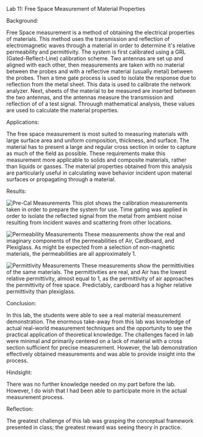 Lab 11:  Free Space Measurement of Material Properties

Background:

Free Space measurement is a method of obtaining the electrical properties of materials.  This method uses the transmission and reflection of electromagnetic waves through a material in order to determine it's relative permeability and permittivity.  The system is first calibrated using a GRL (Gated-Reflect-Line) calibration scheme.  Two antennas are set up and aligned with each other, then measurements are taken with no material between the probes and with a reflective material (usually metal) between the probes.  Then a time gate process is used to isolate the response due to reflection from the metal sheet.  This data is used to calibrate the network analyzer.  Next, sheets of the material to be measured are inserted between the two antennas, and the antennas measure the transmission and reflection of of a test signal.  Throuugh mathematical analysis, these values are used to calculate the material properties.

Applications:

The free space measurement is most suited to measuring materials with large surface area and uniform composition, thickness, and surface.  The material has to present a large and regular cross section in order to capture as much of the field as possible.  These requirements make this measurement more applicable to solids and composite materials, rather than liquids or gasses.  The material properties obtained from this analysis are particularly useful in calculating wave behavior incident upon material surfaces or propagating through a material.

Results:

![Pre-Cal Measurements](https://github.com/CourseReps/ECEN452-Spring2016/blob/master/Students/derekjanak/Lab11/Pre_Calibration_Measurements.png)
This plot shows the calibration measurements taken in order to prepare the system for use.  Time gating was applied in order to isolate the reflected signal from the metal from ambient noise resulting from incident waves and scattering from other locations.

![Permeability Measurements](https://github.com/CourseReps/ECEN452-Spring2016/blob/master/Students/derekjanak/Lab11/Permeabillity_Measurements.png)
These measurements show the real and imaginary components of the permeabilities of Air, Cardboard, and Plexiglass.  As might be expected from a selection of non-magnetic materials, the permeabilities are all approximately 1.

![Permittivity Measurements](https://github.com/CourseReps/ECEN452-Spring2016/blob/master/Students/derekjanak/Lab11/Permittivity_Measurements.png)
These measurements show the permittivities of the same materials.  The permittivities are real, and Air has the lowest relative permittivity, almost equal to 1, as the permittivity of air approaches the permittivity of free space.  Predictably, cardboard has a higher relative permittivity than plexiglass.

Conclusion:

In this lab, the students were able to see a real material measurement demonstration.  The enormous take-away from this lab was knowledge of actual real-world measurement techniques and the opportunity to see the practical application of theoretical knowledge.  The challenges faced in lab were minimal and primarily centered on a lack of material with a cross section sufficient for precise measurement.  However, the lab demonstration effectively obtained measurements and was able to provide insight into the process.

Hindsight:

There was no further knowledge needed on my part before the lab.  However, I do wish that I had been able to participate more in the actual measurement process.

Reflection:

The greatest challenge of this lab was grasping the conceptual framework presented in class; the greatest reward was seeing theory in practice.
